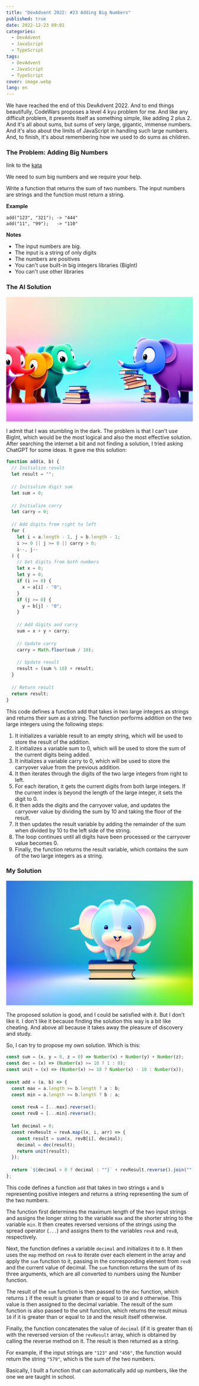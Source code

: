 ```yaml
---
title: "DevAdvent 2022: #23 Adding Big Numbers"
published: true
date: 2022-12-23 09:01
categories:
  - DevAdvent
  - JavaScript
  - TypeScript
tags:
  - DevAdvent
  - JavaScript
  - TypeScript
cover: image.webp
lang: en
---
```


We have reached the end of this DevAdvent 2022. And to end things beautifully, CodeWars proposes a level 4 kyu problem for me. And like any difficult problem, it presents itself as something simple, like adding 2 plus 2. And it's all about sums, but sums of very large, gigantic, immense numbers. And it's also about the limits of JavaScript in handling such large numbers. And, to finish, it's about remembering how we used to do sums as children.

### The Problem: Adding Big Numbers

link to the [kata](https://www.codewars.com/kata/525f4206b73515bffb000b21)

We need to sum big numbers and we require your help.

Write a function that returns the sum of two numbers. The input numbers are strings and the function must return a string.

**Example**

```
add("123", "321"); -> "444"
add("11", "99");   -> "110"
```

**Notes**

- The input numbers are big.
- The input is a string of only digits
- The numbers are positives
- You can't use built-in big integers libraries (BigInt)
- You can't use other libraries

### The AI Solution

![Immagine](./image-2.webp)

I admit that I was stumbling in the dark. The problem is that I can't use BigInt, which would be the most logical and also the most effective solution. After searching the internet a bit and not finding a solution, I tried asking ChatGPT for some ideas. It gave me this solution:

```js
function add(a, b) {
  // Initialize result
  let result = "";

  // Initialize digit sum
  let sum = 0;

  // Initialize carry
  let carry = 0;

  // Add digits from right to left
  for (
    let i = a.length - 1, j = b.length - 1;
    i >= 0 || j >= 0 || carry > 0;
    i--, j--
  ) {
    // Get digits from both numbers
    let x = 0;
    let y = 0;
    if (i >= 0) {
      x = a[i] - "0";
    }
    if (j >= 0) {
      y = b[j] - "0";
    }

    // Add digits and carry
    sum = x + y + carry;

    // Update carry
    carry = Math.floor(sum / 10);

    // Update result
    result = (sum % 10) + result;
  }

  // Return result
  return result;
}
```

This code defines a function add that takes in two large integers as strings and returns their sum as a string. The function performs addition on the two large integers using the following steps:

1. It initializes a variable result to an empty string, which will be used to store the result of the addition.
2. It initializes a variable sum to 0, which will be used to store the sum of the current digits being added.
3. It initializes a variable carry to 0, which will be used to store the carryover value from the previous addition.
4. It then iterates through the digits of the two large integers from right to left.
5. For each iteration, it gets the current digits from both large integers. If the current index is beyond the length of the large integer, it sets the digit to 0.
6. It then adds the digits and the carryover value, and updates the carryover value by dividing the sum by 10 and taking the floor of the result.
7. It then updates the result variable by adding the remainder of the sum when divided by 10 to the left side of the string.
8. The loop continues until all digits have been processed or the carryover value becomes 0.
9. Finally, the function returns the result variable, which contains the sum of the two large integers as a string.

### My Solution

![Immagine](./image-3.webp)

The proposed solution is good, and I could be satisfied with it. But I don't like it. I don't like it because finding the solution this way is a bit like cheating. And above all because it takes away the pleasure of discovery and study.

So, I can try to propose my own solution. Which is this:

```js
const sum = (x, y = 0, z = 0) => Number(x) + Number(y) + Number(z);
const dec = (x) => (Number(x) >= 10 ? 1 : 0);
const unit = (x) => (Number(x) >= 10 ? Number(x) - 10 : Number(x));

const add = (a, b) => {
  const max = a.length >= b.length ? a : b;
  const min = a.length >= b.length ? b : a;

  const revA = [...max].reverse();
  const revB = [...min].reverse();

  let decimal = 0;
  const revResult = revA.map((x, i, arr) => {
    const result = sum(x, revB[i], decimal);
    decimal = dec(result);
    return unit(result);
  });

  return `${decimal > 0 ? decimal : ""}` + revResult.reverse().join("");
};
```

This code defines a function `add` that takes in two strings `a` and `b` representing positive integers and returns a string representing the sum of the two numbers.

The function first determines the maximum length of the two input strings and assigns the longer string to the variable `max` and the shorter string to the variable `min`. It then creates reversed versions of the strings using the spread operator (`...`) and assigns them to the variables `revA` and `revB`, respectively.

Next, the function defines a variable `decimal` and initializes it to `0`. It then uses the `map` method on `revA` to iterate over each element in the array and apply the `sum` function to it, passing in the corresponding element from `revB` and the current value of decimal. The `sum` function returns the sum of its three arguments, which are all converted to numbers using the Number function.

The result of the `sum` function is then passed to the `dec` function, which returns `1` if the result is greater than or equal to `10` and `0` otherwise. This value is then assigned to the decimal variable. The result of the sum function is also passed to the unit function, which returns the result minus `10` if it is greater than or equal to `10` and the result itself otherwise.

Finally, the function concatenates the value of `decimal` (if it is greater than `0`) with the reversed version of the `revResult` array, which is obtained by calling the reverse method on it. The result is then returned as a string.

For example, if the input strings are `"123"` and `"456"`, the function would return the string `"579"`, which is the sum of the two numbers.

Basically, I built a function that can automatically add up numbers, like the one we are taught in school.
